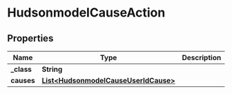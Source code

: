 
# HudsonmodelCauseAction

## Properties
Name | Type | Description | Notes
------------ | ------------- | ------------- | -------------
**_class** | **String** |  |  [optional]
**causes** | [**List&lt;HudsonmodelCauseUserIdCause&gt;**](HudsonmodelCauseUserIdCause.md) |  |  [optional]



